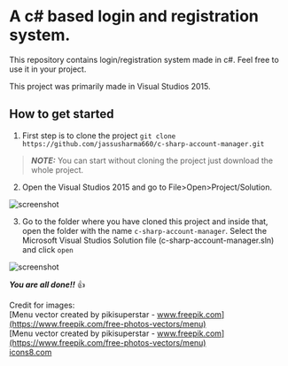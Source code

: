 # A c\# based login and registration system.
This repository contains login/registration system made in c#. 
Feel free to use it in your project.

This project was primarily made in Visual Studios 2015.

## How to get started
1. First step is to clone the project
```git clone https://github.com/jassusharma660/c-sharp-account-manager.git```

>**_NOTE:_** You can start without cloning the project just download the whole project.


2. Open the Visual Studios 2015 and go to File>Open>Project/Solution.

![screenshot](https://raw.githubusercontent.com/jassusharma660/c-sharp-account-manager/master/guide/step2.png)

3. Go to the folder where you have cloned this project and inside that, open the folder with the name ```c-sharp-account-manager```.
Select the Microsoft Visual Studios Solution file (c-sharp-account-manager.sln) and click ```open```

![screenshot](https://raw.githubusercontent.com/jassusharma660/c-sharp-account-manager/master/guide/step3.png)

***You are all done!!*** :+1:

Credit for images:  
[Menu vector created by pikisuperstar - www.freepik.com](https://www.freepik.com/free-photos-vectors/menu)  
[Menu vector created by pikisuperstar - www.freepik.com](https://www.freepik.com/free-photos-vectors/menu)  
[icons8.com](https://icons8.com/)
